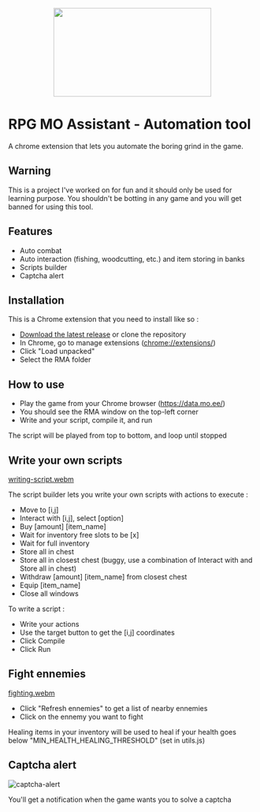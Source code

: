 <p align="center">
<img src="https://user-images.githubusercontent.com/92334493/215270313-7a2ac6d8-ca2f-4c57-ab3e-891e03aefc0b.png" width="320" height="180">
</p>

# RPG MO Assistant - Automation tool

A chrome extension that lets you automate the boring grind in the game.

## Warning

This is a project I've worked on for fun and it should only be used for learning purpose.
You shouldn't be botting in any game and you will get banned for using this tool.

## Features

- Auto combat
- Auto interaction (fishing, woodcutting, etc.) and item storing in banks
- Scripts builder
- Captcha alert

## Installation

This is a Chrome extension that you need to install like so :
- [Download the latest release](https://github.com/RPGMOAssistant/RMA/releases) or clone the repository
- In Chrome, go to manage extensions ([chrome://extensions/](chrome://extensions/))
- Click "Load unpacked"
- Select the RMA folder

## How to use

- Play the game from your Chrome browser (https://data.mo.ee/)
- You should see the RMA window on the top-left corner
- Write and your script, compile it, and run

The script will be played from top to bottom, and loop until stopped

## Write your own scripts

[writing-script.webm](https://user-images.githubusercontent.com/92334493/215268502-9375f174-5dfc-43ef-8a8e-6c4ad39f6333.webm)

The script builder lets you write your own scripts with actions to execute :

- Move to [i,j]
- Interact with [i,j], select [option]
- Buy [amount] [item_name]
- Wait for inventory free slots to be [x]
- Wait for full inventory
- Store all in chest
- Store all in closest chest (buggy, use a combination of Interact with and Store all in chest)
- Withdraw [amount] [item_name] from closest chest
- Equip [item_name]
- Close all windows

To write a script : 

- Write your actions
- Use the target button to get the [i,j] coordinates
- Click Compile
- Click Run

## Fight ennemies

[fighting.webm](https://user-images.githubusercontent.com/92334493/215268516-9a0cd14c-40ae-40c4-961b-7ad682ee3105.webm)

- Click "Refresh ennemies" to get a list of nearby ennemies
- Click on the ennemy you want to fight

Healing items in your inventory will be used to heal if your health goes below "MIN_HEALTH_HEALING_THRESHOLD" (set in utils.js)

## Captcha alert

![captcha-alert](https://user-images.githubusercontent.com/92334493/215268527-a44be0f4-544a-4c6f-881d-bbecc42a9106.png)

You'll get a notification when the game wants you to solve a captcha
